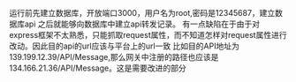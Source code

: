 运行前先建立数据库，开放端口3000，用户名为root,密码是12345687，建立数据库api
之后就能够向数据库中建立api转发记录。
有一点缺陷在于由于对express框架不太熟悉，只能抓取request属性，而不知道怎样对request属性进行改动。因此目的api的url应该与平台上的url一致
比如目的API地址为139.199.12.39/API/Message,那么网关中注册的路径也应该是134.166.21.36/API/Message。这是需要改进的部分
